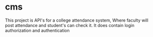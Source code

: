 # cms
This project is API's for a college attendance system, Where faculty will post attendance and student's can check it. It does contain login authorization and authentication
